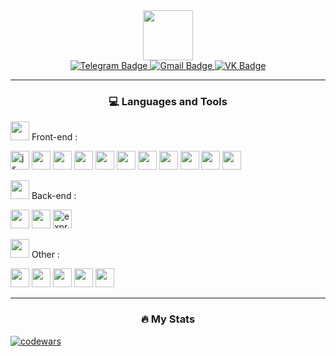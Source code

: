 <div id="header" align="center">
  <img src="https://media2.giphy.com/media/vS8deMiryn69PFGwJQ/giphy.gif?cid=ecf05e47balii3y935x63sxf4v9pbteosi9p59n9y01ct1fu&ep=v1_stickers_search&rid=giphy.gif&ct=s" width="80"/>
</div>
<div id="badges" align="center">
  <a href="https://t.me/geniy_sheeesh">
    <img src="https://img.shields.io/badge/Telegram-2CA5E0?style=for-the-badge&logo=telegram&logoColor=white" alt="Telegram Badge"/>
  </a>
  <a href="mailto:a.d.kulichenko@gmail.com">
    <img src="https://img.shields.io/badge/Gmail-D14836?style=for-the-badge&logo=gmail&logoColor=white" alt="Gmail Badge"/>
  </a>
  <a href="https://vk.com/alkash_bakh">
    <img src="https://img.shields.io/badge/вконтакте-%232E87FB.svg?&style=for-the-badge&logo=vk&logoColor=white" alt="VK Badge"/>
  </a>
</div>

---

<h3 align="center">
  &#128187 Languages and Tools
</h3>
<div>
  <p><img src="https://media.giphy.com/media/ek5DHaD97RU0tsVs6f/giphy.gif?cid=ecf05e47wyuw9vat1nosfw1sz130214h3lkxfoy17slc570l&ep=v1_stickers_search&rid=giphy.gif&ct=s" width="30"> Front-end :</p>
  <img src="https://cdn.jsdelivr.net/gh/devicons/devicon/icons/html5/html5-plain.svg" width="30" alt="js"/>
  <img src="https://cdn.jsdelivr.net/gh/devicons/devicon/icons/css3/css3-plain.svg" width="30"/>
  <img src="https://cdn.jsdelivr.net/gh/devicons/devicon/icons/javascript/javascript-plain.svg" width="30"/>
  <img src="https://cdn.jsdelivr.net/gh/devicons/devicon/icons/typescript/typescript-plain.svg" width="30"/>
  <img src="https://cdn.jsdelivr.net/gh/devicons/devicon/icons/react/react-original.svg" width="30"/>
  <img src="https://cdn.jsdelivr.net/gh/devicons/devicon/icons/redux/redux-original.svg" width="30"/>
  <img src="https://cdn.jsdelivr.net/gh/devicons/devicon/icons/sass/sass-original.svg" width="30"/>
  <img src="https://cdn.jsdelivr.net/gh/devicons/devicon/icons/webpack/webpack-original.svg" width="30"/>
  <img src="https://cdn.jsdelivr.net/gh/devicons/devicon/icons/bootstrap/bootstrap-plain.svg" width="30"/>
  <img src="https://cdn.jsdelivr.net/gh/devicons/devicon/icons/figma/figma-original.svg" width="30"/>
  <img src="https://cdn.jsdelivr.net/gh/devicons/devicon/icons/photoshop/photoshop-plain.svg" width="30"/>

  <p></p>
  <p><img src="https://media.giphy.com/media/VW73tscHHsu4w/giphy.gif?cid=ecf05e47pj8ecbp8cgjoocejk5werv8pswf18f07j59dkp9m&ep=v1_stickers_search&rid=giphy.gif&ct=s" width="30"> Back-end :</p>
  <img src="https://cdn.jsdelivr.net/gh/devicons/devicon/icons/nodejs/nodejs-plain.svg" width="30"/>
  <img src="https://cdn.jsdelivr.net/gh/devicons/devicon/icons/mongodb/mongodb-original.svg" width="30"/>
  <img width="30" height="30" src="https://img.icons8.com/fluency/48/000000/express-js.png" alt="express-js"/>

  <p></p>
  <p><img src="https://media.giphy.com/media/WUlplcMpOCEmTGBtBW/giphy.gif" width="30"> Other :</p>
  <img src="https://cdn.jsdelivr.net/gh/devicons/devicon/icons/python/python-original.svg" width="30"/>
  <img src="https://cdn.jsdelivr.net/gh/devicons/devicon/icons/cplusplus/cplusplus-plain.svg" width="30"/>
  <img src="https://cdn.jsdelivr.net/gh/devicons/devicon/icons/swift/swift-original.svg" width="30"/>  
  <img src="https://cdn.jsdelivr.net/gh/devicons/devicon/icons/git/git-original.svg" width="30"/>
  <img src="https://cdn.jsdelivr.net/gh/devicons/devicon/icons/mysql/mysql-original.svg" width="30"/>
</div>

---

<h3 align="center">
  &#128293 My Stats
</h3>

[![codewars](https://www.codewars.com/users/AllosaurusBakh/badges/large)](https://www.codewars.com/users/AllosaurusBakh)


<!--
codewars: [![codewars](https://www.codewars.com/users/AllosaurusBakh/badges/large)](https://www.codewars.com/users/AllosaurusBakh)
doge: https://media.giphy.com/media/mukzZ4GlySR3y/giphy.gif?cid=ecf05e47q08qt8cppot3wb264msaclczch2ybtqz46itfgwl&ep=v1_stickers_search&rid=giphy.gif&ct=s
dog: https://media2.giphy.com/media/v1.Y2lkPTc5MGI3NjExMmxnMW1nd2MxeHA5NmlyZDhseDhtZDk4ZnB0cjBqOHhoZHhyZzVmZSZlcD12MV9pbnRlcm5hbF9naWZfYnlfaWQmY3Q9Zw/Dh5q0sShxgp13DwrvG/giphy.gif
ping: https://media1.giphy.com/media/EqIJGfyNyhTZpEPlxx/giphy.gif?cid=ecf05e473fk7l8wc7kpa90pxnc0t0rasoc2tayvaohfdww5o&ep=v1_stickers_search&rid=giphy.gif&ct=s
**AllosaurusBakh/AllosaurusBakh** is a ✨ _special_ ✨ repository because its `README.md` (this file) appears on your GitHub profile.

Here are some ideas to get you started:

- 🔭 I’m currently working on ...
- 🌱 I’m currently learning ...
- 👯 I’m looking to collaborate on ...
- 🤔 I’m looking for help with ...
- 💬 Ask me about ...
- 📫 How to reach me: ...
- 😄 Pronouns: ...
- ⚡ Fun fact: ...
-->
